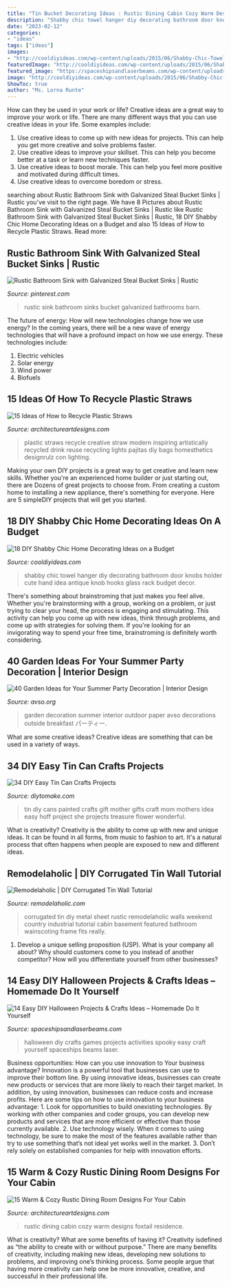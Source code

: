 ```yaml
---
title: "Tin Bucket Decorating Ideas : Rustic Dining Cabin Cozy Warm Designs Foxtail Residence"
description: "Shabby chic towel hanger diy decorating bathroom door knobs holder cute hand idea antique knob hooks glass rack budget decor"
date: "2023-02-12"
categories:
- "ideas"
tags: ["ideas"]
images:
- "http://cooldiyideas.com/wp-content/uploads/2015/06/Shabby-Chic-Towel-Hanger.jpg"
featuredImage: "http://cooldiyideas.com/wp-content/uploads/2015/06/Shabby-Chic-Towel-Hanger.jpg"
featured_image: "https://spaceshipsandlaserbeams.com/wp-content/uploads/2015/09/halloween-craft-ideas-1.jpg"
image: "http://cooldiyideas.com/wp-content/uploads/2015/06/Shabby-Chic-Towel-Hanger.jpg"
ShowToc: true
author: "Ms. Lorna Runte"
---
```



How can they be used in your work or life?
Creative ideas are a great way to improve your work or life. There are many different ways that you can use creative ideas in your life. Some examples include: 
1. Use creative ideas to come up with new ideas for projects. This can help you get more creative and solve problems faster. 
2. Use creative ideas to improve your skillset. This can help you become better at a task or learn new techniques faster. 
3. Use creative ideas to boost morale. This can help you feel more positive and motivated during difficult times. 
4. Use creative ideas to overcome boredom or stress.

	

		
searching about Rustic Bathroom Sink with Galvanized Steal Bucket Sinks | Rustic you've visit to the right page. We have 8 Pictures about Rustic Bathroom Sink with Galvanized Steal Bucket Sinks | Rustic like Rustic Bathroom Sink with Galvanized Steal Bucket Sinks | Rustic, 18 DIY Shabby Chic Home Decorating Ideas on a Budget and also 15 Ideas of How to Recycle Plastic Straws. Read more:
		
    
## Rustic Bathroom Sink With Galvanized Steal Bucket Sinks | Rustic

<img loading=lazy src="https://i.pinimg.com/736x/7d/38/d8/7d38d8fc08f24f59e675a19267b6931d.jpg" onerror="this.onerror=null;this.src='https://tse2.mm.bing.net/th?id=OIP.DSwqZFhg2JEJYB6CZOzyJgHaJ4&amp;pid=15.1';" alt="Rustic Bathroom Sink with Galvanized Steal Bucket Sinks | Rustic">

_Source: pinterest.com_

>rustic sink bathroom sinks bucket galvanized bathrooms barn. 

	

The future of energy: How will new technologies change how we use energy?
In the coming years, there will be a new wave of energy technologies that will have a profound impact on how we use energy. These technologies include: 
1. Electric vehicles
2. Solar energy
3. Wind power
4. Biofuels

    
## 15 Ideas Of How To Recycle Plastic Straws

<img loading=lazy src="http://www.architectureartdesigns.com/wp-content/uploads/2013/02/Drink-Straw-DIY-ArchitectureArtDesigns-19.jpg" onerror="this.onerror=null;this.src='https://tse2.mm.bing.net/th?id=OIP.lZmEnJT6_VtFeR4HkSbwcQHaD-&amp;pid=15.1';" alt="15 Ideas of How to Recycle Plastic Straws">

_Source: architectureartdesigns.com_

>plastic straws recycle creative straw modern inspiring artistically recycled drink reuse recycling lights pajitas diy bags homesthetics designrulz con lighting. 

	

Making your own DIY projects is a great way to get creative and learn new skills. Whether you're an experienced home builder or just starting out, there are Dozens of great projects to choose from. From creating a custom home to installing a new appliance, there's something for everyone. Here are 5 simpleDIY projects that will get you started.

    
## 18 DIY Shabby Chic Home Decorating Ideas On A Budget

<img loading=lazy src="http://cooldiyideas.com/wp-content/uploads/2015/06/Shabby-Chic-Towel-Hanger.jpg" onerror="this.onerror=null;this.src='https://tse2.mm.bing.net/th?id=OIP.EVQtjHebdiXu5wZ8GhhplQHaLH&amp;pid=15.1';" alt="18 DIY Shabby Chic Home Decorating Ideas on a Budget">

_Source: cooldiyideas.com_

>shabby chic towel hanger diy decorating bathroom door knobs holder cute hand idea antique knob hooks glass rack budget decor. 

	

There's something about brainstroming that just makes you feel alive. Whether you're brainstorming with a group, working on a problem, or just trying to clear your head, the process is engaging and stimulating. This activity can help you come up with new ideas, think through problems, and come up with strategies for solving them. If you're looking for an invigorating way to spend your free time, brainstroming is definitely worth considering.

    
## 40 Garden Ideas For Your Summer Party Decoration | Interior Design

<img loading=lazy src="http://www.avso.org/wp-content/uploads/files/9/0/4/40-garden-ideas-for-your-summer-party-decoration-34-904.jpg" onerror="this.onerror=null;this.src='https://tse3.mm.bing.net/th?id=OIP.mm5tIuTvlfKinIF4i6FOPAHaLG&amp;pid=15.1';" alt="40 Garden Ideas for Your Summer Party Decoration | Interior Design">

_Source: avso.org_

>garden decoration summer interior outdoor paper avso decorations outside breakfast パーティー. 

	

What are some creative ideas?
Creative ideas are something that can be used in a variety of ways.

    
## 34 DIY Easy Tin Can Crafts Projects

<img loading=lazy src="https://www.diytomake.com/wp-content/uploads/2016/08/painted-tin-cans.jpg" onerror="this.onerror=null;this.src='https://tse4.mm.bing.net/th?id=OIP.a5hh3J4J75Ebo1U58uQGIAHaKk&amp;pid=15.1';" alt="34 DIY Easy Tin Can Crafts Projects">

_Source: diytomake.com_

>tin diy cans painted crafts gift mother gifts craft mom mothers idea easy hoff project she projects treasure flower wonderful. 

	

What is creativity?
Creativity is the ability to come up with new and unique ideas. It can be found in all forms, from music to fashion to art. It's a natural process that often happens when people are exposed to new and different ideas.

    
## Remodelaholic | DIY Corrugated Tin Wall Tutorial

<img loading=lazy src="http://www.remodelaholic.com/wp-content/uploads/2015/02/diy-corrugated-tin-metal-sheet-wall-The-Weekend-Country-Girl-featured-on-@Remodelaholic.jpg" onerror="this.onerror=null;this.src='https://tse1.mm.bing.net/th?id=OIP.6baPomHSt4mwpauS-Si1xQHaLH&amp;pid=15.1';" alt="Remodelaholic | DIY Corrugated Tin Wall Tutorial">

_Source: remodelaholic.com_

>corrugated tin diy metal sheet rustic remodelaholic walls weekend country industrial tutorial cabin basement featured bathroom wainscoting frame fits really. 

	

1. Develop a unique selling proposition (USP). What is your company all about? Why should customers come to you instead of another competitor? How will you differentiate yourself from other businesses? 

    
## 14 Easy DIY Halloween Projects &amp; Crafts Ideas – Homemade Do It Yourself

<img loading=lazy src="https://spaceshipsandlaserbeams.com/wp-content/uploads/2015/09/halloween-craft-ideas-1.jpg" onerror="this.onerror=null;this.src='https://tse1.mm.bing.net/th?id=OIP.wKSMlSDSK3vGlvFJSuqrIQHaLH&amp;pid=15.1';" alt="14 Easy DIY Halloween Projects &amp; Crafts Ideas – Homemade Do It Yourself">

_Source: spaceshipsandlaserbeams.com_

>halloween diy crafts games projects activities spooky easy craft yourself spaceships beams laser. 

	

Business opportunities: How can you use innovation to Your business advantage?
Innovation is a powerful tool that businesses can use to improve their bottom line. By using innovative ideas, businesses can create new products or services that are more likely to reach their target market. In addition, by using innovation, businesses can reduce costs and increase profits. Here are some tips on how to use innovation to your business advantage: 1. Look for opportunities to build onexisting technologies. By working with other companies and coder groups, you can develop new products and services that are more efficient or effective than those currently available. 2. Use technology wisely. When it comes to using technology, be sure to make the most of the features available rather than try to use something that’s not ideal yet works well in the market. 3. Don’t rely solely on established companies for help with innovation efforts.

    
## 15 Warm &amp; Cozy Rustic Dining Room Designs For Your Cabin

<img loading=lazy src="https://www.architectureartdesigns.com/wp-content/uploads/2014/10/15-Warm-Cozy-Rustic-Dining-Room-Designs-For-Your-Cabin-6-630x945.jpg" onerror="this.onerror=null;this.src='https://tse3.mm.bing.net/th?id=OIP.ivhpYcWDWTOvLLe6xG1IzgHaLH&amp;pid=15.1';" alt="15 Warm &amp; Cozy Rustic Dining Room Designs For Your Cabin">

_Source: architectureartdesigns.com_

>rustic dining cabin cozy warm designs foxtail residence. 

	

What is creativity? What are some benefits of having it?
Creativity isdefined as “the ability to create with or without purpose.” There are many benefits of creativity, including making new ideas, developing new solutions to problems, and improving one’s thinking process. Some people argue that having more creativity can help one be more innovative, creative, and successful in their professional life.

